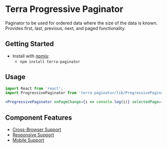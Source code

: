 # Terra Progressive Paginator

Paginator to be used for ordered data where the size of the data is known. Provides first, last, previous, next, and paged functionality.

## Getting Started

- Install with [npmjs](https://www.npmjs.com):
  - `npm install terra-paginator`

## Usage

```jsx
import React from 'react';
import ProgressivePaginator from 'terra-paginator/lib/ProgressivePaginator';

<ProgressivePaginator onPageChange={i => console.log(i)} selectedPage={1} totalCount={2234} itemCountPerPage={20} />
```

## Component Features

* [Cross-Browser Support](https://github.com/cerner/terra-core/wiki/Component-Features#cross-browser-support)
* [Responsive Support](https://github.com/cerner/terra-core/wiki/Component-Features#responsive-support)
* [Mobile Support](https://github.com/cerner/terra-core/wiki/Component-Features#mobile-support)
